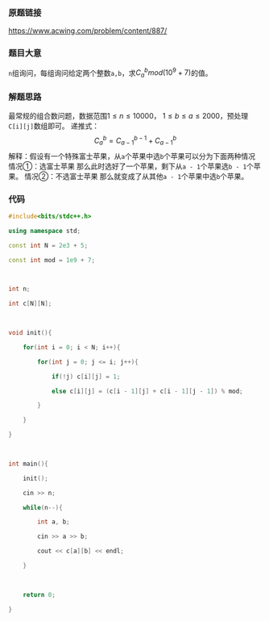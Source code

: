 ### 原题链接
https://www.acwing.com/problem/content/887/
### 题目大意
`n`组询问，每组询问给定两个整数`a,b`，求$C_{a}^{b} mod (10^9 + 7)$的值。
### 解题思路
最常规的组合数问题，数据范围$1 \leq n \leq 10000$， $1 \leq b \leq a \leq 2000$，预处理`C[i][j]`数组即可。
递推式：
$$C_{a}^{b} = C_{a-1}^{b -1} + C_{a-1}^{b}$$
解释：假设有一个特殊富士苹果，从`a`个苹果中选`b`个苹果可以分为下面两种情况
情况①：选富士苹果
那么此时选好了一个苹果，剩下从`a - 1`个苹果选`b - 1`个苹果。
情况②：不选富士苹果
那么就变成了从其他`a - 1`个苹果中选`b`个苹果。
### 代码
```cpp
#include<bits/stdc++.h>

using namespace std;

const int N = 2e3 + 5;

const int mod = 1e9 + 7;

  

int n;

int c[N][N];

  

void init(){

    for(int i = 0; i < N; i++){

        for(int j = 0; j <= i; j++){

            if(!j) c[i][j] = 1;

            else c[i][j] = (c[i - 1][j] + c[i - 1][j - 1]) % mod;

        }

    }

}

  

int main(){

    init();

    cin >> n;

    while(n--){

        int a, b;

        cin >> a >> b;

        cout << c[a][b] << endl;

    }

  

    return 0;

}
```